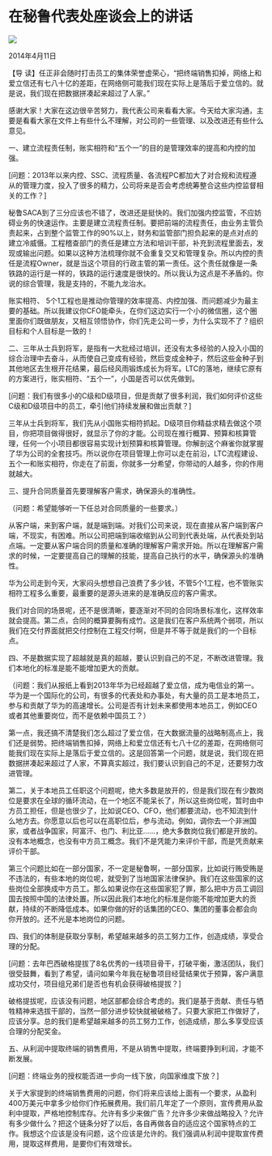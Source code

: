 # 在秘鲁代表处座谈会上的讲话
<img class="pv" src="https://api.visitor.plantree.me/visitor-badge/pv?namespace=plantree.me&key=renzhengfei-speeches/./docs/speeches/2014/04/在秘鲁代表处座谈会上的讲话.md">


2014年4月11日



【导  读】任正非会随时打击员工的集体荣誉虚荣心，“把终端销售扣掉，网络上和爱立信还有七八十亿的差距，在网络侧可能我们现在实际上是落后于爱立信的。就是说，我们现在把数据拼凑起来超过了人家。”



感谢大家！大家在这边很辛苦努力，我代表公司来看看大家。今天给大家沟通，主要是看看大家在文件上有些什么不理解，对公司的一些管理、以及改进还有些什么意见。

一、建立流程责任制，账实相符和“五个一”的目的是管理效率的提高和内控的加强。

[问题：2013年以来内控、SSC、流程质量、各流程PC都加大了对合规和流程遵从的管理力度，投入了很多的精力，公司将来是否会考虑统筹整合这些内控监督相关的工作？]

秘鲁SACA到了三分应该也不错了，改进还是挺快的。我们加强内控监管，不应妨碍业务的快速运作。主要是建立流程责任制。要把前端的流程责任，由业务主管负责起来，占到整个监管工作的90%以上，财务和监管部门担负起来的是点对点的建立冷威慑。工程稽查部门的责任是建立方法和培训干部，补充到流程里面去，发现或输出问题。如果以这种方法梳理你就不会重复交叉和管理复杂。所以内控的责任是流程Owner，就是当这个项目的行政主管的第一责任。这个责任就像是一条铁路的运行是一样的，铁路的运行速度是很快的。所以我认为这点是不矛盾的。你说的综合管理，我是支持的，不能九龙治水。

账实相符、 5个1工程也是推动你管理的效率提高、内控加强、而问题减少为最主要的基础。所以我建议你CFO能牵头，在你们这边实行一个小的微信圈，这个圈里面你们既做朋友，又相互领悟协作，你们先走公司一步，为什么实现不了？组织目标和个人目标是一致的！

二、三年从士兵到将军，是指有一大批经过培训，还没有太多经验的人投入小国的综合治理中去奋斗，从而使自己变成有经验，然后变成金种子，然后这些金种子到其他地区去生根开花结果，最后经风雨锻炼成长为将军。LTC的落地，继续它原有的方案进行，账实相符、“五个一”，小国是否可以优先做到。

[问题：我们有很多小的C级和D级项目，但是贡献了很多利润，我们如何评价这些C级和D级项目中的员工，牵引他们持续发展和做出贡献？]

三年从士兵到将军，我们先从小国账实相符抓起。D级项目你精益求精去做这个项目，你把项目做得很好，就显示了你的才能。公司现在推行概算、预算和核算管理，任何一个小项目都很容易实现计划预算和核算管理。你解剖这个麻雀你就掌握了华为公司的全套技巧。所以说你在项目管理上你可以走在前沿，LTC流程建设、五个一和账实相符，你走在了前面，你就多一分希望，你带动的人越多，你的作用就越大。

三、提升合同质量首先要理解客户需求，确保源头的准确性。

（问题：希望能够听一下任总对合同质量的一些要求。）

从客户端，来到客户端，就是端到端。对我们公司来说，现在直接从客户端到客户端，不现实，有困难。所以公司把端到端收缩到从公司到代表处端，从代表处到站点端。一定要从客户端合同的质量和准确的理解客户需求开始。所以在理解客户需求的时候，一定要提高自己的理解的技能，提高自己执行的水平，确保源头的准确性。

华为公司走到今天，大家闷头想想自己浪费了多少钱，不管5个1工程，也不管账实相符工程多么重要，最重要的是源头进来的是准确反应的客户需求。

我们对合同的场景呢，还不是很清晰，要逐渐对不同的合同场景标准化，这样效率就会提高。第二点，合同的概算要胸有成竹。这是我们在客户系统两个弱项，所以我们在交付界面就把交付控制在工程交付啊，但是并不等于就是我们的一个目标点。

四、不是数据实现了超越就是真的超越，要认识到自己的不足，不断改进管理。我们本地化的标准是能不能增加更大的贡献。

（问题：我们从报纸上看到2013年华为已经超越了爱立信，成为电信业的第一。华为是一个国际化的公司，有很多的代表处和办事处，有大量的员工是本地员工，参与和贡献了华为的高速增长。公司是否有计划未来都使用本地员工，例如CEO或者其他重要岗位，而不是依赖中国员工？）

第一点，我还搞不清楚我们怎么超过了爱立信，在大数据流量的战略制高点上，我们还是弱势。把终端销售扣掉，网络上和爱立信还有七八十亿的差距，在网络侧可能我们现在实际上是落后于爱立信的。这是回答第一个问题，就是说，我们现在把数据拼凑起来超过了人家，不算真实超过，我们要认识到自己的不足，还要努力改进管理。

第二，关于本地员工任职这个问题呢，绝大多数是放开的，但是我们现在有少数岗位是要求在全球的循环流动，在一个地区不能呆长了，所以这些岗位呢，暂时由中方员工担任，但是也很少了，比如说CEO、CFO，他们都要流动，也不知流到什么地方去。你愿意以后也可以在高职位后，参与流动。例如，调你去一个非洲国家，或者战争国家，阿富汗、也门、利比亚……，绝大多数岗位我们都是开放的。没有本地概念，也没有中方员工概念。我们不是凭能力来评价干部，而是凭贡献来评价干部。

第三个问题比如在一部分国家，不一定是秘鲁啊，一部分国家，比如说行贿受贿是不违法的，有些本地的岗位呢，就受到了当地国家法律保护。我们在这些国家的这些岗位全部换成中方员工。那么如果说你在这些国家犯了罪，那么把中方员工调回国去按照中国的法律处置。所以因此我们本地化的标准是你能不能增加更大的贡献，持续的不断降低成本。如果你做的好的话集团的CEO、集团的董事会都会向你开放的。还不光是本地岗位的问题。

四、我们的体制是获取分享制，希望越来越多的员工努力工作，创造成绩，享受合理的分配。

[问题：去年巴西破格提拔了8名优秀的一线项目骨干，打破平衡，激活团队，我们很受鼓舞，看到了希望，请问如果今年我在秘鲁项目经营结果优于预算，客户满意成功交付，项目组兄弟们是否也有机会获得破格提拔？]

破格提拔呢，应该没有问题，地区部都会综合考虑的。我们是基于贡献、责任与牺牲精神来选拔干部的，当然一部分进步较快就被破格了。只要大家把工作做好了，应该分享。总的我们是希望越来越多的员工努力工作，创造成绩，那么多享受应该合理的分配奖金。

五、从利润中提取终端的销售费用，不是从销售中提取，终端要挣到利润，才能不断发展。

[问题：终端业务的授权能否进一步向一线下放，向国家维度下放？]

关于大家提到的终端销售费用的问题，你们将来应该给上面有一个要求，从盈利400万美元中拿多少给你们作拓展费用。我们前几年定了一个原则，宣传费用从盈利中提取，严格地控制库存。允许有多少来做广告？允许多少来做战略投入？允许有多少做什么？把这个链条分好了以后，各自再做各自的适应这个国家特点的工作。我想这个应该是没有问题，这个应该是允许的。我们强调从利润中提取宣传费用，提取这样费用，是要你们有效增长。
